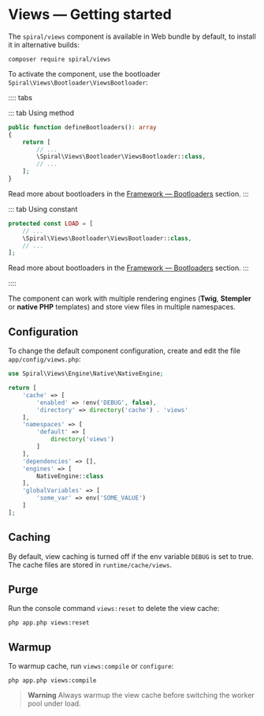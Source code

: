 # Views — Getting started

The `spiral/views` component is available in Web bundle by default, to install it in alternative builds:

```terminal
composer require spiral/views
```

To activate the component, use the bootloader `Spiral\Views\Bootloader\ViewsBootloader`:

:::: tabs

::: tab Using method

```php app/src/Application/Kernel.php
public function defineBootloaders(): array
{
    return [
        // ...
        \Spiral\Views\Bootloader\ViewsBootloader::class,
        // ...
    ];
}
```

Read more about bootloaders in the [Framework — Bootloaders](../framework/bootloaders.md) section.
:::

::: tab Using constant

```php app/src/Application/Kernel.php
protected const LOAD = [
    // ...
    \Spiral\Views\Bootloader\ViewsBootloader::class,
    // ...
];
```

Read more about bootloaders in the [Framework — Bootloaders](../framework/bootloaders.md) section.
:::

::::

The component can work with multiple rendering engines (**Twig**, **Stempler** or **native PHP** templates) and
store view files in multiple namespaces.

## Configuration

To change the default component configuration, create and edit the file `app/config/views.php`:

```php app/config/views.php
use Spiral\Views\Engine\Native\NativeEngine;

return [
    'cache' => [
        'enabled' => !env('DEBUG', false),
        'directory' => directory('cache') . 'views'
    ],
    'namespaces' => [
        'default' => [
            directory('views')
        ]
    ],
    'dependencies' => [],
    'engines' => [
        NativeEngine::class
    ],
    'globalVariables' => [
        'some_var' => env('SOME_VALUE')
    ]
];
```

## Caching

By default, view caching is turned off if the env variable `DEBUG` is set to true. The cache files are stored in
`runtime/cache/views`.

## Purge

Run the console command `views:reset` to delete the view cache:

```terminal
php app.php views:reset
```

## Warmup

To warmup cache, run `views:compile` or `configure`:

```terminal
php app.php views:compile
``` 

> **Warning**
> Always warmup the view cache before switching the worker pool under load.
